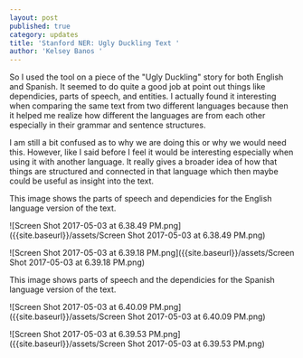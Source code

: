 ```yaml
---
layout: post
published: true
category: updates
title: 'Stanford NER: Ugly Duckling Text '
author: 'Kelsey Banos '
---
```



So I used the tool on a piece of the "Ugly Duckling" story for both English and Spanish. It seemed to do quite a good job at point out things like dependicies, parts of speech, and entities. I actually found it interesting when comparing the same text from two different languages because then it helped me realize how different the languages are from each other especially in their grammar and sentence structures. 

I am still a bit confused as to why we are doing this or why we would need this. However, like I said before I feel it would be interesting especially when using it with another language. It really gives a broader idea of how that things are structured and connected in that language which then maybe could be useful as insight into the text. 

This image shows the parts of speech and dependicies for the English language version of the text.

![Screen Shot 2017-05-03 at 6.38.49 PM.png]({{site.baseurl}}/assets/Screen Shot 2017-05-03 at 6.38.49 PM.png)

![Screen Shot 2017-05-03 at 6.39.18 PM.png]({{site.baseurl}}/assets/Screen Shot 2017-05-03 at 6.39.18 PM.png)


This image shows parts of speech and the dependicies for the Spanish language version of the text. 

![Screen Shot 2017-05-03 at 6.40.09 PM.png]({{site.baseurl}}/assets/Screen Shot 2017-05-03 at 6.40.09 PM.png)

![Screen Shot 2017-05-03 at 6.39.53 PM.png]({{site.baseurl}}/assets/Screen Shot 2017-05-03 at 6.39.53 PM.png)
